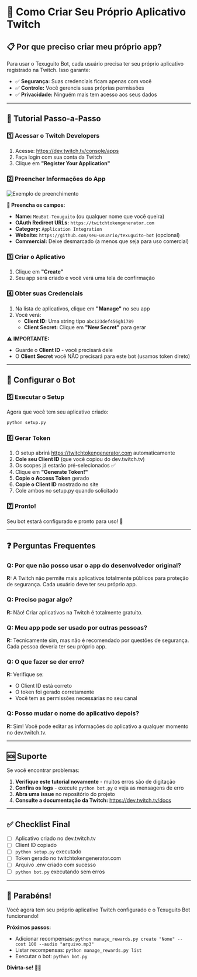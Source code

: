 # 🚀 Como Criar Seu Próprio Aplicativo Twitch

## 📋 **Por que preciso criar meu próprio app?**

Para usar o Texuguito Bot, cada usuário precisa ter seu próprio aplicativo registrado na Twitch. Isso garante:
- ✅ **Segurança:** Suas credenciais ficam apenas com você
- ✅ **Controle:** Você gerencia suas próprias permissões
- ✅ **Privacidade:** Ninguém mais tem acesso aos seus dados

---

## 🎯 **Tutorial Passo-a-Passo**

### 1️⃣ **Acessar o Twitch Developers**

1. Acesse: https://dev.twitch.tv/console/apps
2. Faça login com sua conta da Twitch
3. Clique em **"Register Your Application"**

### 2️⃣ **Preencher Informações do App**

![Exemplo de preenchimento](exemplo-app.png)

**📝 Preencha os campos:**

- **Name:** `MeuBot-Texuguito` (ou qualquer nome que você queira)
- **OAuth Redirect URLs:** `https://twitchtokengenerator.com`
- **Category:** `Application Integration`
- **Website:** `https://github.com/seu-usuario/texuguito-bot` (opcional)
- **Commercial:** Deixe desmarcado (a menos que seja para uso comercial)

### 3️⃣ **Criar o Aplicativo**

1. Clique em **"Create"**
2. Seu app será criado e você verá uma tela de confirmação

### 4️⃣ **Obter suas Credenciais**

1. Na lista de aplicativos, clique em **"Manage"** no seu app
2. Você verá:
   - **Client ID:** Uma string tipo `abc123def456ghi789`
   - **Client Secret:** Clique em **"New Secret"** para gerar

⚠️ **IMPORTANTE:** 
- Guarde o **Client ID** - você precisará dele
- O **Client Secret** você NÃO precisará para este bot (usamos token direto)

---

## 🔧 **Configurar o Bot**

### 5️⃣ **Executar o Setup**

Agora que você tem seu aplicativo criado:

```bash
python setup.py
```

### 6️⃣ **Gerar Token**

1. O setup abrirá https://twitchtokengenerator.com automaticamente
2. **Cole seu Client ID** (que você copiou do dev.twitch.tv)
3. Os scopes já estarão pré-selecionados ✅
4. Clique em **"Generate Token!"**
5. **Copie o Access Token** gerado
6. **Copie o Client ID** mostrado no site
7. Cole ambos no setup.py quando solicitado

### 7️⃣ **Pronto!**

Seu bot estará configurado e pronto para uso! 🎉

---

## ❓ **Perguntas Frequentes**

### **Q: Por que não posso usar o app do desenvolvedor original?**
**R:** A Twitch não permite mais aplicativos totalmente públicos para proteção de segurança. Cada usuário deve ter seu próprio app.

### **Q: Preciso pagar algo?**
**R:** Não! Criar aplicativos na Twitch é totalmente gratuito.

### **Q: Meu app pode ser usado por outras pessoas?**
**R:** Tecnicamente sim, mas não é recomendado por questões de segurança. Cada pessoa deveria ter seu próprio app.

### **Q: O que fazer se der erro?**
**R:** Verifique se:
- O Client ID está correto
- O token foi gerado corretamente
- Você tem as permissões necessárias no seu canal

### **Q: Posso mudar o nome do aplicativo depois?**
**R:** Sim! Você pode editar as informações do aplicativo a qualquer momento no dev.twitch.tv.

---

## 🆘 **Suporte**

Se você encontrar problemas:

1. **Verifique este tutorial novamente** - muitos erros são de digitação
2. **Confira os logs** - execute `python bot.py` e veja as mensagens de erro
3. **Abra uma issue** no repositório do projeto
4. **Consulte a documentação da Twitch:** https://dev.twitch.tv/docs

---

## ✅ **Checklist Final**

- [ ] Aplicativo criado no dev.twitch.tv
- [ ] Client ID copiado
- [ ] `python setup.py` executado
- [ ] Token gerado no twitchtokengenerator.com
- [ ] Arquivo .env criado com sucesso
- [ ] `python bot.py` executando sem erros

---

## 🎉 **Parabéns!**

Você agora tem seu próprio aplicativo Twitch configurado e o Texuguito Bot funcionando!

**Próximos passos:**
- Adicionar recompensas: `python manage_rewards.py create "Nome" --cost 100 --audio "arquivo.mp3"`
- Listar recompensas: `python manage_rewards.py list`
- Executar o bot: `python bot.py`

**Divirta-se! 🦡🎵**
